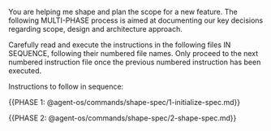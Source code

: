 You are helping me shape and plan the scope for a new feature.  The following MULTI-PHASE process is aimed at documenting our key decisions regarding scope, design and architecture approach.

Carefully read and execute the instructions in the following files IN SEQUENCE, following their numbered file names.  Only proceed to the next numbered instruction file once the previous numbered instruction has been executed.

Instructions to follow in sequence:

{{PHASE 1: @agent-os/commands/shape-spec/1-initialize-spec.md}}

{{PHASE 2: @agent-os/commands/shape-spec/2-shape-spec.md}}
